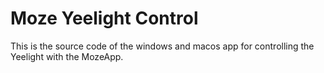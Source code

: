 # Moze Yeelight Control

This is the source code of the windows and macos app for controlling the Yeelight with the MozeApp.
